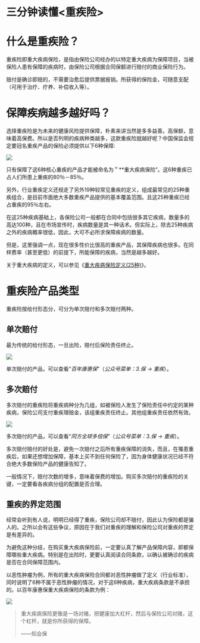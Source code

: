 # 三分钟读懂&lt;重疾险&gt;

# **什么是重疾险？**

重疾险即重大疾病保险，是指由保险公司经办的以特定重大疾病为保障项目，当被保险人患有保障的疾病时，由保险公司根据合同保额进行赔付的商业保险行为。

赔付是确诊即赔的，不需要治愈后提供票据报销。所获得的保险金，可随意支配（可用于治疗、疗养、补偿收入等）。

# **保障疾病越多越好吗？**

选择重疾险是为未来的健康风险提供保障，朴素来讲当然是多多益善。高保额，意味着高保费。所以是否列明的疾病种类越多，这款重疾险就越好呢？中国保监会规定要冠名重疾产品的保险必须提供以下6种保障:

![](https://mmbiz.qpic.cn/mmbiz_jpg/XureD2EYlnqUYiboIAJ1N2CISIn9NicCufs3OLh4lRmqqhTdgerEMrZgN1AEDVlQuZyMfRvozNKCSJ24icNRMubuw/640?wx_fmt=jpeg&tp=webp&wxfrom=5&wx_lazy=1)

只有保障了这6种核心重疾的产品才能被命名为＂\*\*重大疾病保险”。这6种重疾已占人们所患上重疾的80％－85％。

另外，行业重疾定义还规走了另外19种较常见重疾的定义，组成最常见的25种重疾组合，是目前市面绝大多数重疾产品提供的基本覆盖范围。且这25种重疾已经占重疾的95％左右。

在这25种疾病基础上，各保险公司一般都在合同中包括很多其它疾病，数量多的高达100种，且在市场宣传时，疾病数量是其一种话术。但实际上，除去25种疾病之外的疾病概率很低，因此，大可不必所求保障疾病的数量。

但是，这里强调一点，现在很多性价比很高的重疾产品，其保障疾病也很多。在同样费率（甚至更低）的前提下，所能保障的疾病，当然是越多越好。

关于重大疾病的定义，可以参见《[重大疾病保险定义\(25种\)](http://mp.weixin.qq.com/s?__biz=MzIyNTYyNDIzMQ==&mid=2247483807&idx=1&sn=2a04369b4c296ce063e6e51d2684fbb2&chksm=e87da857df0a214108a32eb2de384da54013ed2d62d3581aa69c47675aa4dbb53f811a98cfe1&scene=21#wechat_redirect)》。

# **重疾险产品类型**

重疾险按给付形态分，可分为单次赔付和多次赔付两种。

## **单次赔付**

最为传统的给付形态，一旦出险，赔付后保险责任终止。

![](https://mmbiz.qpic.cn/mmbiz_jpg/XureD2EYlnqUYiboIAJ1N2CISIn9NicCuf8LHTldLw3wpOcNrs9CMfIqFub4pT39BXA69qmQ5064eOTVCbrZtW9w/640?wx_fmt=jpeg&tp=webp&wxfrom=5&wx_lazy=1)

单次赔付的产品，可以查看“_百年康惠保_”（_公众号菜单：3.保 -&gt; 重疾_）。

## **多次赔付**

多次赔付的重疾险将重疾病种分为几组，如被保险人发生了保险责任中约定的某种疾病，保险公司支付重疾理赔金，该组重疾责任终止。其他组重疾责任依然有效。

![](https://mmbiz.qpic.cn/mmbiz_jpg/XureD2EYlnqUYiboIAJ1N2CISIn9NicCufuRNIicjdjicrYZFQibTOetpAqeFLNJfTGQawMXLRY98YVmnmm6ZOFdWNA/640?wx_fmt=jpeg&tp=webp&wxfrom=5&wx_lazy=1)

多次赔付的产品，可以查看“_同方全球多倍保_”（_公众号菜单：3.保 -&gt; 重疾_）。

多次赔付赔付的好处是，避免一次赔付之后所有重疾保障的消失，而且，在罹患重疾后，如果还想增加保障，基本上买不到任何保险了，因为身体健康状况已经不符合绝大多数保险产品的健康告知了。

一般情况下，赔付次数的增多，意味着保费的增加。购买多次赔付的重疾险的关键，一定要看各疾病分组的配置是否合理。

## **重疾的界定范围**

经常会听到有人说，明明已经得了重疾，保险公司却不赔付，因此认为保险都是骗人的。之所以会有这些争议，原因在于我们对重疾的理解和保险公司对重疾的界定是有差异的。

为避免这种分歧，在购买重大疾病保险前，一定要认真了解产品保障内容，即都保障哪些重大疾病。特别是在出险时，更要认真阅读合同条款，以确认被确诊的疾病是否在合同保障范围内。

以恶性肿瘤为例，所有的重大疾病保险合同都对恶性肿瘤做了定义（行业标准），同时说明了6种不属于恶性肿瘤的情况，对于这6种疾病，重大疾病条款是不承担的。以百年康惠保重大疾病保险的条款为例：

![](https://mmbiz.qpic.cn/mmbiz_jpg/XureD2EYlnqUYiboIAJ1N2CISIn9NicCufDiaSWp6FJyfW9IpGHlHXjLU90LqnY3Z58kVnchXhbibQlCAwFAff1W5g/640?wx_fmt=jpeg&tp=webp&wxfrom=5&wx_lazy=1)

> 重大疾病保险更像是一场对赌，把健康加大杠杆，然后与保险公司对赌，这个杠杆，就是你所获得的保障。
>
> ——知会保



